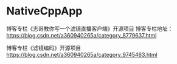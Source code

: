 # NativeCppApp
博客专栏《志哥教你写一个滤镜直播客户端》开源项目
博客专栏地址：https://blog.csdn.net/a360940265a/category_8779637.html

博客专栏《滤镜编码》开源项目
https://blog.csdn.net/a360940265a/category_9745463.html

